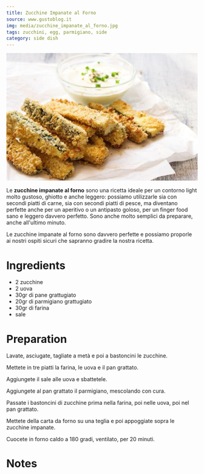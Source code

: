 ```yaml
---
title: Zucchine Impanate al Forno
source: www.gustoblog.it
img: media/zucchine_impanate_al_forno.jpg
tags: zucchini, egg, parmigiano, side
category: side dish
---
```


![Zucchine Impanate al Forno](media/zucchine_impanate_al_forno.jpg)

Le **zucchine impanate al forno** sono una ricetta ideale per un contorno light molto gustoso, ghiotto e anche leggero: possiamo utilizzarle sia con secondi piatti di carne, sia con secondi piatti di pesce, ma diventano perfette anche per un aperitivo o un antipasto goloso, per un finger food sano e leggero davvero perfetto. Sono anche molto semplici da preparare, anche all'ultimo minuto.

Le zucchine impanate al forno sono davvero perfette e possiamo proporle ai nostri ospiti sicuri che sapranno gradire la nostra ricetta.

Ingredients
===========

* 2 zucchine
* 2 uova
* 30gr di pane grattugiato
* 20gr di parmigiano grattugiato
* 30gr di farina
* sale

Preparation
===========

Lavate, asciugate, tagliate a metà e poi a bastoncini le zucchine.

Mettete in tre piatti la farina, le uova e il pan grattato.

Aggiungete il sale alle uova e sbattetele.

Aggiungete al pan grattato il parmigiano, mescolando con cura.

Passate i bastoncini di zucchine prima nella farina, poi nelle uova, poi nel pan grattato.

Mettete della carta da forno su una teglia e poi appoggiate sopra le zucchine impanate.

Cuocete in forno caldo a 180 gradi, ventilato, per 20 minuti.

Notes
=====
